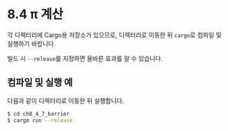 # 8.4 π 계산

각 디렉터리에 Cargo용 저장소가 있으므로, 디렉터리로 이동한 뒤 `cargo`로 컴파일 및 실행하기 바랍니다.

빌드 시 ```--release```를 지정하면 올바른 효과를 알 수 있습니다.

## 컴파일 및 실행 예

다음과 같이 디렉터리로 이동한 뒤 실행합니다.

```sh
$ cd ch8_4_7_barrier
$ cargo run --release
```
